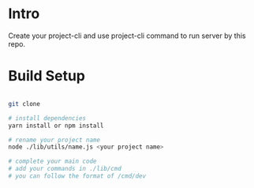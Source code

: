 # Intro

Create your project-cli and use project-cli command to run server by this repo.



# Build Setup

``` bash

git clone

# install dependencies
yarn install or npm install

# rename your project name
node ./lib/utils/name.js <your project name>

# complete your main code
# add your commands in ./lib/cmd
# you can follow the format of /cmd/dev
```
